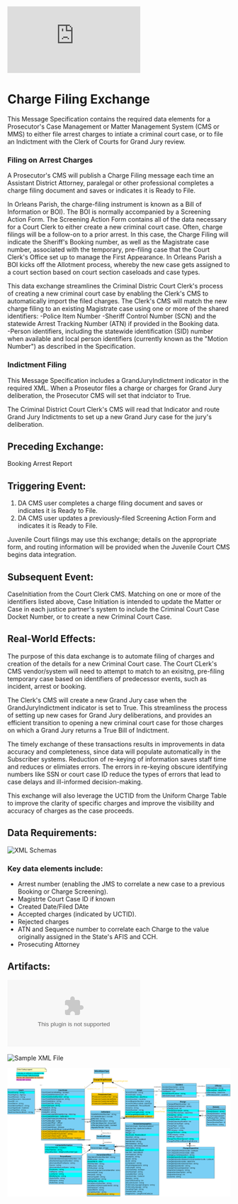 ![Return to the JTMP landing page](https://github.com/CityOfNewOrleans/JTMP-Data-Exchange-Specs/blob/main/HomePage.md)

# Charge Filing Exchange
This Message Specification contains the required data elements for a Prosecutor's Case Management or Matter Management System (CMS or MMS) to either file arrest charges to intiate a criminal court case, or to file an Indictment with the Clerk of Courts for Grand Jury review. 

### Filing on Arrest Charges
A Prosecutor's CMS will publish a Charge Filing message each time an Assistant District Attorney, paralegal or other professional completes a charge filing document and saves or indicates it is Ready to File. 

In Orleans Parish, the charge-filing instrument is known as a Bill of Information or BOI). The BOI is normally accompanied by a Screening Action Form. The Screening Action Form contains all of the data necessary for a Court Clerk to either create a new criminal court case. Often, charge filings will be a follow-on to a prior arrest. In this case, the Charge Filing will indicate the Sheriff's Booking number, as well as the Magistrate case number, associated with the temporary, pre-filing case that the Court Clerk's Office set up to manage the First Appearance.  In Orleans Parish a BOI kicks off the Allotment process, whereby the new case gets assigned to a court section based on court section caseloads and case types.  

This data exchange streamlines the Criminal Distric Court Clerk's process of creating a new criminal court case by enabling the Clerk's CMS to automatically import the filed charges. The Clerk's CMS will match the new charge filing to an existing Magistrate case using one or more of the shared identifiers: 
-Police Item Number
-Sheriff Control Number (SCN) and the statewide Arrest Tracking Number (ATN) if provided in the Booking data.  
-Person identifiers, including the statewide identification (SID) number when available and local person identifiers (currently known as the "Motion Number") as described in the Specification. 

### Indictment Filing
This Message Specification includes a GrandJuryIndictment indicator in the required XML. When a Proseutor files a charge or charges for Grand Jury deliberation, the Prosecutor CMS will set that indciator to True. 

The Criminal District Court Clerk's CMS will read that Indicator and route Grand Jury Indictments to set up a new Grand Jury case for the jury's deliberation. 

## Preceding Exchange: 

Booking
Arrest Report

## Triggering Event:

1. DA CMS user completes a charge filing document and saves or indicates it is Ready to File.
2. DA CMS user updates a previously-filed Screening Action Form and indicates it is Ready to File. 

Juvenile Court filings may use this exchange; details on the appropriate form, and routing information will be provided when the Juvenile Court CMS begins data integration. 

## Subsequent Event:
CaseInitiation from the Court Clerk CMS. Matching on one or more of the identifiers listed above, Case Initiation is intended to update the Matter or Case in each justice partner's system to include the Criminal Court Case Docket Number, or to create a new Criminal Court Case. 

## Real-World Effects: 

The purpose of this data exchange is to automate filing of charges and creation of the details for a new Criminal Court case. 
The Court CLerk's CMS vendor/system will need to attempt to match to an exisitng, pre-filing temporary case based on identifiers of predecessor events, such as incident, arrest or booking. 

The Clerk's CMS will create a new Grand Jury case when the GrandJuryIndictment indicator is set to True. This streamliness the process of setting up new cases for Grand Jury deliberations, and provides an efficient transition to opening a new criminal court case for those charges on which a Grand Jury returns a True Bill of Indictment. 

The timely exchange of these transactions results in improvements in data accuracy and completeness, since data will populate automatically in the Subscriber systems. Reduction of re-keying of information saves staff time and reduces or elimiates errors.  The errors in re-keying obscure identifying numbers like SSN or court case ID reduce the types of errors that lead to case delays and ill-informed decision-making. 

This exchange will also leverage the UCTID from the Uniform Charge Table to improve the clarity of specific charges and improve the visibility and accuracy of charges as the case proceeds. 

## Data Requirements:

![XML Schemas](https://github.com/CityOfNewOrleans/JTMP-Data-Exchange-Specs/tree/main/schemas/ChargeFiling_iepd/api/xml_schema) 

### Key data elements include:
- Arrest number (enabling the JMS to correlate a new case to a previous Booking or Charge Screening). 
- Magistrte Court Case ID if known
- Created Date/Filed DAte 
- Accepted charges (indicated by UCTID).
- Rejected charges
- ATN and Sequence number to correlate each Charge to the value originally assigned in the State's AFIS and CCH. 
- Prosecuting Attorney

## Artifacts: 

![Mapping Spreadsheet](https://github.com/CityOfNewOrleans/JTMP-Data-Exchange-Specs/blob/main/schemas/ChargeFiling_iepd/artifacts/ChargeFiling_MappingSpreadsheet.xlsx)

![Sample XML File](https://github.com/CityOfNewOrleans/JTMP-Data-Exchange-Specs/tree/main/schemas/ChargeFiling_iepd/examples)

![Class Diagram](https://github.com/CityOfNewOrleans/JTMP-Data-Exchange-Specs/blob/main/schemas/ChargeFiling_iepd/artifacts/ChargeFiling_ClassDiagram.svg) 


